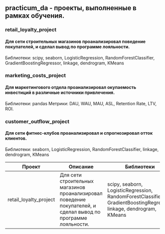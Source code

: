 ## practicum_da - проекты, выполненные в рамках обучения.

### retail_loyalty_project
#### Для сети строительных магазинов проанализировал поведение покупателей, и сделал вывод по программе лояльности.
Библиотеки: scipy, seaborn, LogisticRegression, RandomForestClassifier, GradientBoostingRegressor, linkage, dendrogram, KMeans

### marketing_costs_project
#### Для маркетингового отдела проанализировал окупаемость инвестиций в различные источники привлечения.
Библиотеки: pandas
Метрики: DAU, WAU, MAU, ASL, Retention Rate, LTV, ROI.

### customer_outflow_project
#### Для сети фитнес-клубов проанализировал и спрогнозировал отток клиентов.
Библиотеки: seaborn, LogisticRegression, RandomForestClassifier, linkage, dendrogram, KMeans

|Проект|Описание|Библиотеки|
|-|-|-|
|retail_loyalty_project|Для сети строительных магазинов проанализировал поведение покупателей, и сделал вывод по программе лояльности.|scipy, seaborn, LogisticRegression, RandomForestClassifier, GradientBoostingRegressor, linkage, dendrogram, KMeans|

